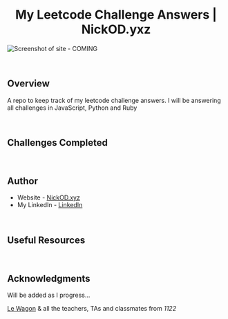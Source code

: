 <h1 align="center">My Leetcode Challenge Answers | NickOD.yxz</h1>

![Screenshot of site - COMING]()

<br>

## Overview

A repo to keep track of my leetcode challenge answers. I will be answering all challenges in JavaScript, Python and Ruby

<br>

## Challenges Completed

<br>

## Author

- Website - [NickOD.xyz](http://www.NickOD.xyz)
- My LinkedIn - [LinkedIn](https://www.linkedin.com/in/nick-odonoghue/)

<br>

## Useful Resources

<br>

## Acknowledgments

Will be added as I progress...

[Le Wagon](https://www.lewagon.com/) & all the teachers, TAs and classmates from <em>1122</em>
